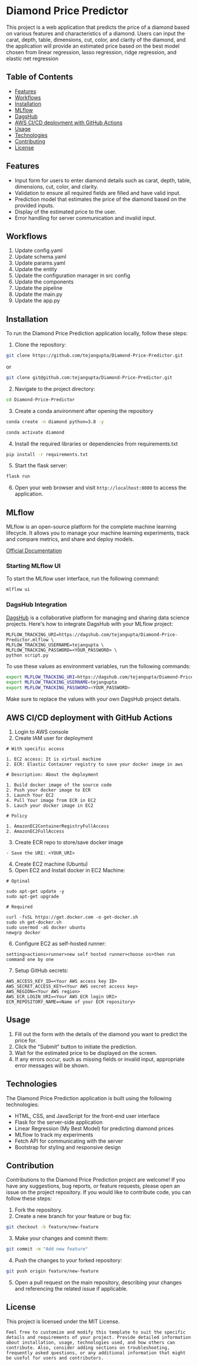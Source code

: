 # Diamond Price Predictor

This project is a web application
that predicts the price of a diamond based on various features and characteristics of a diamond.
Users can input the carat, depth, table, dimensions, cut, color, and clarity of the diamond,
and the application will provide an estimated price based on the best model chosen from linear regression,
lasso regression, ridge regression, and elastic net regression

## Table of Contents

- [Features](#features)
- [Workflows](#workflows)
- [Installation](#installation)
- [MLflow](#mlflow)
- [DagsHub](#dagshub)
- [AWS CI/CD deployment with GitHub Actions](#deplpyment)
- [Usage](#usage)
- [Technologies](#technologies)
- [Contributing](#contributing)
- [License](#license)

## Features

- Input form for users to enter diamond details such as carat, depth, table, dimensions, cut, color, and clarity.
- Validation to ensure all required fields are filled and have valid input.
- Prediction model that estimates the price of the diamond based on the provided inputs.
- Display of the estimated price to the user.
- Error handling for server communication and invalid input.

## Workflows

1. Update config.yaml
2. Update schema.yaml
3. Update params.yaml
4. Update the entity
5. Update the configuration manager in src config
6. Update the components
7. Update the pipeline 
8. Update the main.py
9. Update the app.py

## Installation

To run the Diamond Price Prediction application locally, follow these steps:

1. Clone the repository:

```bash
git clone https://github.com/tejangupta/Diamond-Price-Predictor.git
 ````
or
```bash
git clone git@github.com:tejangupta/Diamond-Price-Predictor.git
```

2. Navigate to the project directory:

```bash
cd Diamond-Price-Predictor 
```

3. Create a conda anvironment after opening the repository

```bash
conda create -n diamond python=3.8 -y
```

```bash
conda activate diamond
```

4. Install the required libraries or dependencies from requirements.txt

```bash
pip install -r requirements.txt
```

5. Start the flask server: 

```bash
flask run
```

6. Open your web browser and visit `http://localhost:8080` to access the application.

## MLflow

MLflow is an open-source platform for the complete machine learning lifecycle. It allows you to manage your machine learning experiments, track and compare metrics, and share and deploy models.

[Official Documentation](https://mlflow.org/docs/latest/index.html)

### Starting MLflow UI

To start the MLflow user interface, run the following command:

```bash
mlflow ui
```

### DagsHub Integration

[DagsHub](https://dagshub.com/) is a collaborative platform for managing and sharing data science projects. Here's how to integrate DagsHub with your MLflow project:

```angular2html
MLFLOW_TRACKING_URI=https://dagshub.com/tejangupta/Diamond-Price-Predictor.mlflow \
MLFLOW_TRACKING_USERNAME=tejangupta \
MLFLOW_TRACKING_PASSWORD=<YOUR_PASSWORD> \
python script.py
```

To use these values as environment variables, run the following commands:

```bash
export MLFLOW_TRACKING_URI=https://dagshub.com/tejangupta/Diamond-Price-Predictor.mlflow
export MLFLOW_TRACKING_USERNAME=tejangupta
export MLFLOW_TRACKING_PASSWORD=<YOUR_PASSWORD>
```

Make sure to replace the values with your own DagsHub project details.

## AWS CI/CD deployment with GitHub Actions

1. Login to AWS console
2. Create IAM user for deployment

```angular2html
# With specific access

1. EC2 access: It is virtual machine
2. ECR: Elastic Container registry to save your docker image in aws

# Description: About the deployment

1. Build docker image of the source code
2. Push your docker image to ECR
3. Launch Your EC2
4. Pull Your image from ECR in EC2
5. Lauch your docker image in EC2

# Policy

1. AmazonEC2ContainerRegistryFullAccess
2. AmazonEC2FullAccess
```

3. Create ECR repo to store/save docker image

```angular2html
- Save the URI: <YOUR_URI>
```

4. Create EC2 machine (Ubuntu) 
5. Open EC2 and Install docker in EC2 Machine:

```angular2html
# Optinal

sudo apt-get update -y
sudo apt-get upgrade

# Required

curl -fsSL https://get.docker.com -o get-docker.sh
sudo sh get-docker.sh
sudo usermod -aG docker ubuntu
newgrp docker
```

6. Configure EC2 as self-hosted runner:

```angular2html
setting>actions>runner>new self hosted runner>choose os>then run command one by one
```

7.  Setup GitHub secrets:

```angular2html
AWS_ACCESS_KEY_ID=<Your AWS access key ID>
AWS_SECRET_ACCESS_KEY=<Your AWS secret access key>
AWS_REGION=<Your AWS region>
AWS_ECR_LOGIN_URI=<Your AWS ECR login URI>
ECR_REPOSITORY_NAME=<Name of your ECR repository> 
```

## Usage 

1. Fill out the form with the details of the diamond you want to predict the price for.
2. Click the "Submit" button to initiate the prediction.
3. Wait for the estimated price to be displayed on the screen.
4. If any errors occur, such as missing fields or invalid input, appropriate error messages will be shown.

## Technologies 

The Diamond Price Prediction application is built using the following technologies:

- HTML, CSS, and JavaScript for the front-end user interface
- Flask for the server-side application
- Linear Regression (My Best Model) for predicting diamond prices
- MLflow to track my experiments
- Fetch API for communicating with the server
- Bootstrap for styling and responsive design

## Contribution 

Contributions to the Diamond Price Prediction project are welcome!
If you have any suggestions, bug reports, or feature requests, please open an issue on the project repository.
If you would like to contribute code, you can follow these steps:

1. Fork the repository.
2. Create a new branch for your feature or bug fix:

```bash
git checkout -b feature/new-feature
```

3. Make your changes and commit them:

```bash
git commit -m "Add new feature"
```

4. Push the changes to your forked repository:

```bash
git push origin feature/new-feature
```

5. Open a pull request on the main repository, describing your changes and referencing the related issue if applicable.

## License

This project is licensed under the MIT License.

```arduino
Feel free to customize and modify this template to suit the specific details and requirements of your project. Provide detailed information about installation, usage, technologies used, and how others can contribute. Also, consider adding sections on troubleshooting, frequently asked questions, or any additional information that might be useful for users and contributors.
```
